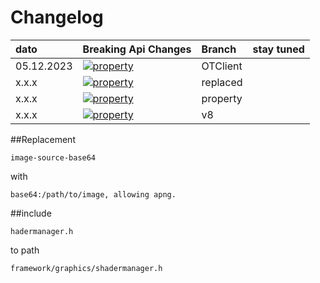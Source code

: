 # Changelog

| dato         | Breaking Api Changes                                                              | Branch    | stay tuned   |
|:-------------|:----------------------------------------------------------------------------------|:----------|:-------------|
|  05.12.2023  | [![property](https://img.shields.io/badge/UIWidget-properties-green)]()           | OTClient  |              |
|     x.x.x    | [![property](https://img.shields.io/badge/UIQr-properties-green)]()               | replaced  |              |
|     x.x.x    | [![property](https://img.shields.io/badge/QRBorder-propeties-green)]()            | property  |              |
|     x.x.x    | [![property](https://img.shields.io/badge/Shadermanager-included-green)]()        |    v8     |              |

##Replacement
```
image-source-base64
```
with
``` 
base64:/path/to/image, allowing apng.
```
##include
``` 
hadermanager.h
```
to path
``` 
framework/graphics/shadermanager.h
```
